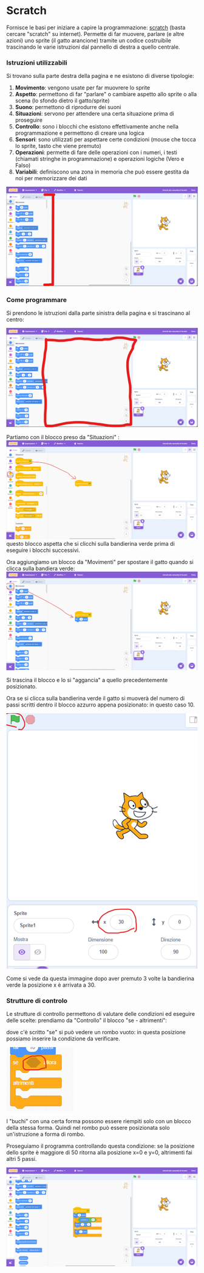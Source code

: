 # Scratch
Fornisce le basi per iniziare a capire la programmazione: [scratch](https://scratch.mit.edu/projects/editor/) (basta cercare "scratch" su internet).
Permette di far muovere, parlare (e altre azioni) uno sprite (il gatto arancione) tramite un codice costruibile trascinando le varie istruzioni dal pannello di destra a quello centrale.

### Istruzioni utilizzabili
Si trovano sulla parte destra della pagina e ne esistono di diverse tipologie:
  1. **Movimento**: vengono usate per far muovrere lo sprite
  2. **Aspetto**: permettono di far "parlare" o cambiare aspetto allo sprite o alla scena (lo sfondo dietro il gatto/sprite)
  3. **Suono**: permettono di riprodurre dei suoni
  4. **Situazioni**: servono per attendere una certa situazione prima di proseguire
  5.  **Controllo**: sono i blocchi che esistono effettivamente anche nella programmazione e permettono di creare una logica
  6.  **Sensori**: sono utilizzati per aspettare certe condizioni (mouse che tocca lo sprite, tasto che viene premuto)
  7.  **Operazioni**: permette di fare delle operazioni con i numeri, i testi (chiamati stringhe in programmazione) e operazioni logiche (Vero e Falso)
  8.  **Variabili**: definiscono una zona in memoria che può essere gestita da noi per memorizzare dei dati

![Parte sinistra](./images/image.png)

###  Come programmare
Si prendono le istruzioni dalla parte sinistra della pagina e si trascinano al centro:

![Parte Centrale](./images/image-1.png)

Partiamo con il blocco preso da "Situazioni" : 
![p1](./images/image-2.png)
questo blocco aspetta che si clicchi sulla bandierina verde prima di eseguire i blocchi successivi.

Ora aggiungiamo un blocco da "Movimenti" per spostare il gatto quando si clicca sulla bandiera verde:
![p2](./images/image-3.png)

Si trascina il blocco e lo si "aggancia" a quello precedentemente posizionato.

Ora se si clicca sulla bandierina verde il gatto si muoverà del numero di passi scritti dentro il blocco azzurro appena posizionato: in questo caso 10.

![p3](./images/image-6.png)

Come si vede da questa immagine dopo aver premuto 3 volte la bandierina verde la posizione x è arrivata a 30.

### Strutture di controlo
Le strutture di controllo permettono di valutare delle condizioni ed eseguire delle scelte:
prendiamo da "Controllo" il blocco "se - altrimenti":

dove c'è scritto "se" si può vedere un rombo vuoto: in questa posizione possiamo inserire la condizione da verificare.

![p4](./images/image-4.png)

I "buchi" con una certa forma possono essere riempiti solo con un blocco della stessa forma. Quindi nel rombo può essere posizionata solo un'istruzione a forma di rombo.

Proseguiamo il programma controllando questa condizione: 
se la posizione dello sprite è maggiore di 50 ritorna alla posizione x=0 e y=0, altrimenti fai altri 5 passi.

![p5](./images/image-7.png)